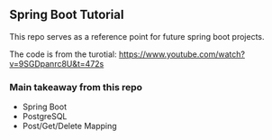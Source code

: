 ## Spring Boot Tutorial

This repo serves as a reference point for future spring boot projects.

The code is from the turotial: https://www.youtube.com/watch?v=9SGDpanrc8U&t=472s

### Main takeaway from this repo

- Spring Boot
- PostgreSQL
- Post/Get/Delete Mapping
